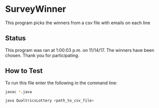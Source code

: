 # SurveyWinner
This program picks the winners from a csv file with emails on each line

## Status
This program was ran at 1:00:03 p.m. on 11/14/17. The winners have been chosen. Thank you for participating.

## How to Test
To run this file enter the following in the command line:
```bash
javac *.java
```
```bash
java QualtricsLottery <path_to_csv_file>
```
